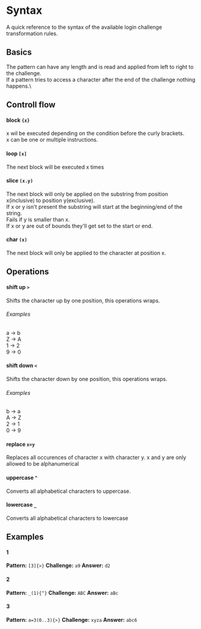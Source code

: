 # Syntax
A quick reference to the syntax of the available login challenge transformation rules.

## Basics
The pattern can have any length and is read and applied from left to right to the challenge.\
If a pattern tries to access a character after the end of the challenge nothing happens.\

## Controll flow

#### block `{x}`
x wil be executed depending on the condition before the curly brackets.\
x can be one or multiple instructions.

#### loop `[x]`
The next block will be executed x times

#### slice `(x.y)`
The next block will only be applied on the substring from position x(inclusive) to position y(exclusive).\
If x or y isn't present the substring will start at the beginning/end of the string.\
Fails if y is smaller than x.\
If x or y are out of bounds they'll get set to the start or end.

#### char `(x)`
The next block will only be applied to the character at position x.


## Operations

#### shift up `>`
Shifts the character up by one position, this operations wraps.

###### Examples
a -> b\
Z -> A\
1 -> 2\
9 -> 0

#### shift down `<`
Shifts the character down by one position, this operations wraps.

###### Examples
b -> a\
A -> Z\
2 -> 1\
0 -> 9

#### replace `x=y`
Replaces all occurences of character x with character y.
x and y are only allowed to be alphanumerical

#### uppercase `^`
Converts all alphabetical characters to uppercase.

#### lowercase `_`
Converts all alphabetical characters to lowercase

## Examples
#### 1
**Pattern:** `[3]{>}`
**Challenge:** `a9`
**Answer:** `d2`

#### 2
**Pattern:** `_(1){^}`
**Challenge:** `ABC`
**Answer:** `aBc`

#### 3
**Pattern:** `a=3(0..3){>}`
**Challenge:** `xyza`
**Answer:** `abc6`
